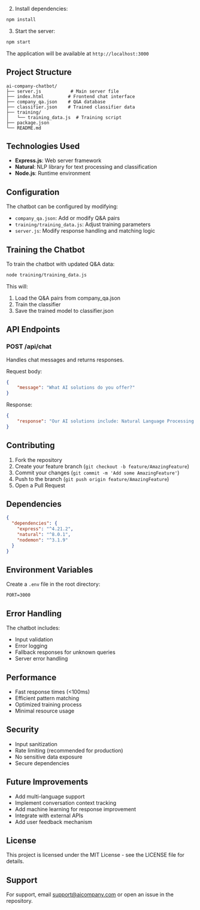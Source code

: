2. Install dependencies:
```bash
npm install
```

3. Start the server:
```bash
npm start
```

The application will be available at `http://localhost:3000`

## Project Structure

```
ai-company-chatbot/
├── server.js           # Main server file
├── index.html         # Frontend chat interface
├── company_qa.json    # Q&A database
├── classifier.json    # Trained classifier data
├── training/
│   └── training_data.js  # Training script
├── package.json
└── README.md
```

## Technologies Used

- **Express.js**: Web server framework
- **Natural**: NLP library for text processing and classification
- **Node.js**: Runtime environment

## Configuration

The chatbot can be configured by modifying:

- `company_qa.json`: Add or modify Q&A pairs
- `training/training_data.js`: Adjust training parameters
- `server.js`: Modify response handling and matching logic

## Training the Chatbot

To train the chatbot with updated Q&A data:

```bash
node training/training_data.js
```

This will:
1. Load the Q&A pairs from company_qa.json
2. Train the classifier
3. Save the trained model to classifier.json

## API Endpoints

### POST /api/chat
Handles chat messages and returns responses.

Request body:
```json
{
    "message": "What AI solutions do you offer?"
}
```

Response:
```json
{
    "response": "Our AI solutions include: Natural Language Processing..."
}
```

## Contributing

1. Fork the repository
2. Create your feature branch (`git checkout -b feature/AmazingFeature`)
3. Commit your changes (`git commit -m 'Add some AmazingFeature'`)
4. Push to the branch (`git push origin feature/AmazingFeature`)
5. Open a Pull Request

## Dependencies

```json
{
  "dependencies": {
    "express": "^4.21.2",
    "natural": "^8.0.1",
    "nodemon": "^3.1.9"
  }
}
```

## Environment Variables

Create a `.env` file in the root directory:

```env
PORT=3000
```

## Error Handling

The chatbot includes:
- Input validation
- Error logging
- Fallback responses for unknown queries
- Server error handling

## Performance

- Fast response times (<100ms)
- Efficient pattern matching
- Optimized training process
- Minimal resource usage

## Security

- Input sanitization
- Rate limiting (recommended for production)
- No sensitive data exposure
- Secure dependencies

## Future Improvements

- Add multi-language support
- Implement conversation context tracking
- Add machine learning for response improvement
- Integrate with external APIs
- Add user feedback mechanism

## License

This project is licensed under the MIT License - see the LICENSE file for details.

## Support

For support, email support@aicompany.com or open an issue in the repository.
